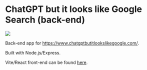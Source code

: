 # ChatGPT but it looks like Google Search (back-end)

![](https://user-images.githubusercontent.com/12476938/224516197-06199460-6c50-4772-9fed-527afdef821f.png)

Back-end app for https://www.chatgptbutitlookslikegoogle.com/.

Built with Node.js/Express.

Vite/React front-end can be found [here](https://github.com/djirdehh/google-search-openai-frontend).

